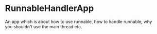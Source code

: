 # RunnableHandlerApp

An app which is about how to use runnable, how to handle runnable, why you shouldn't use the main thread etc.